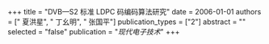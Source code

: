 +++
title = "DVB—S2 标准 LDPC 码编码算法研究"
date = 2006-01-01
authors = [" 夏洪星", " 丁幺明", " 张国平"]
publication_types = ["2"]
abstract = ""
selected = "false"
publication = "*现代电子技术*"
+++

